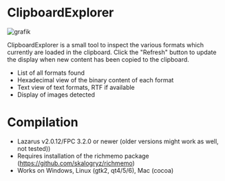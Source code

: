 # ClipboardExplorer
![grafik](https://github.com/wp-xyz/ClipboardExplorer/assets/30792460/a62ae806-9826-4351-8ac6-14591c36ebf0)

ClipboardExplorer is a small tool to inspect the various formats which currently are loaded in the clipboard. Click the "Refresh" button to update the display when new content has been copied to the clipboard.

- List of all formats found
- Hexadecimal view of the binary content of each format
- Text view of text formats, RTF if available
- Display of images detected

# Compilation
* Lazarus v2.0.12/FPC 3.2.0 or newer (older versions might work as well, not tested))
* Requires installation of the richmemo package (https://github.com/skalogryz/richmemo)
* Works on Windows, Linux (gtk2, qt4/5/6), Mac (cocoa)
